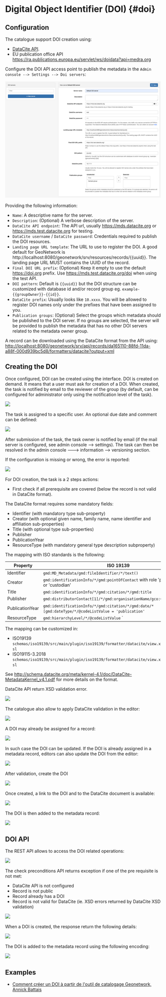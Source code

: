 # Digital Object Identifier (DOI) {#doi}

## Configuration

The catalogue support DOI creation using:

-   [DataCite API](https://support.datacite.org/docs/mds-api-guide).
-   EU publication office API <https://ra.publications.europa.eu/servlet/ws/doidata?api=medra.org>

Configure the DOI API access point to publish the metadata in the `Admin console --> Settings --> Doi servers`:

![](img/doi-create-server.png)

Providing the following information:

- `Name`: A descriptive name for the server.
- `Description`: (Optional) A verbose description of the server.
- `DataCite API endpoint`: The API url, usually https://mds.datacite.org or https://mds.test.datacite.org for testing.
- `DataCite username` / `DataCite password`: Credentials required to publish the DOI resources.
- `Landing page URL template`: The URL to use to register the DOI. A good default for GeoNetwork is http://localhost:8080/geonetwork/srv/resources/records/{{uuid}}. The landing page URL MUST contains the UUID of the record.
- `Final DOI URL prefix`: (Optional) Keep it empty to use the default https://doi.org prefix. Use https://mds.test.datacite.org/doi when using the test API.
- `DOI pattern`: Default is `{{uuid}}` but the DOI structure can be customized with database id and/or record group eg. `example-{{groupOwner}}-{{id}}`.
- `DataCite prefix`: Usually looks like `10.xxxx`. You will be allowed to register DOI names only under the prefixes that have been assigned to you.
- `Publication groups`: (Optional) Select the groups which metadata should be published to the DOI server. If no groups are selected, the server will be provided to publish the metadata that has no other DOI servers related to the metadata owner group.

A record can be downloaded using the DataCite format from the API using: <http://localhost:8080/geonetwork/srv/api/records/da165110-88fd-11da-a88f-000d939bc5d8/formatters/datacite?output=xml>

## Creating the DOI

Once configured, DOI can be created using the interface. DOI is created on demand. It means that a user must ask for creation of a DOI. When created, the task is notified by email to the reviewer of the group (by default, can be configured for administrator only using the notification level of the task).

![](img/doi-request-menu.png)

The task is assigned to a specific user. An optional due date and comment can be defined:

![](img/doi-request-popup.png)

After submission of the task, the task owner is notified by email (if the mail server is configured, see admin console --> settings). The task can then be resolved in the admin console ---> information --> versioning section.

If the configuration is missing or wrong, the error is reported:

![](img/doi-config-wrong.png)

For DOI creation, the task is a 2 steps actions:

-   First check if all prerequisite are covered (below the record is not valid in DataCite format).

The DataCite format requires some mandatory fields:

-   Identifier (with mandatory type sub-property)
-   Creator (with optional given name, family name, name identifier and affiliation sub-properties)
-   Title (with optional type sub-properties)
-   Publisher
-   PublicationYear
-   ResourceType (with mandatory general type description subproperty)

The mapping with ISO standards is the following:

| Property        | ISO 19139                                                                                                             | ISO 19115-3                                                                                                           |
|-----------------|-----------------------------------------------------------------------------------------------------------------------|-----------------------------------------------------------------------------------------------------------------------|
| Identifier      | ``gmd:MD_Metadata/gmd:fileIdentifier/*/text()``                                                            | ``mdb:MD_Metadata/mdb:metadataIdentifier/*/mcc:code/*/text()``                                            |
| Creator         | ``gmd:identificationInfo/*/gmd:pointOfContact`` with role 'pointOfContact' or 'custodian'              | ``mdb:identificationInfo/*/mri:pointOfContact`` with role 'pointOfContact' or 'custodian'              |
| Title           | ``gmd:identificationInfo/*/gmd:citation/*/gmd:title``                                                     | ``mdb:identificationInfo/*/mri:citation/*/cit:title``                                                     |
| Publisher       | ``gmd:distributorContact[1]/*/gmd:organisationName/gco:CharacterString``                                 | ``mrd:distributorContact[1]/*/cit:party/*/cit:organisationName/gco:CharacterString``                    |
| PublicationYear | ``gmd:identificationInfo/*/gmd:citation/*/gmd:date/*[gmd:dateType/*/@codeListValue = 'publication'`` | ``mdb:identificationInfo/*/mri:citation/*/cit:date/*[cit:dateType/*/@codeListValue = 'publication'`` |
| ResourceType    | ``gmd:hierarchyLevel/*/@codeListValue`` `                                                                 | mdb:metadataScope/*/mdb:resourceScope/*/@codeListValue`                                                              |

The mapping can be customized in:

-   ISO19139 `schemas/iso19139/src/main/plugin/iso19139/formatter/datacite/view.xsl`
-   ISO19115-3.2018 `schemas/iso19139/src/main/plugin/iso19139/formatter/datacite/view.xsl`

See <http://schema.datacite.org/meta/kernel-4.1/doc/DataCite-MetadataKernel_v4.1.pdf> for more details on the format.

DataCite API return XSD validation error.

![](img/doi-request-check.png)

The catalogue also allow to apply DataCite validation in the editor:

![](img/doi-validation.png)

A DOI may already be assigned for a record:

![](img/doi-exists.png)

In such case the DOI can be updated. If the DOI is already assigned in a metadata record, editors can also update the DOI from the editor:

![](img/doi-update-in-editor.png)

After validation, create the DOI

![](img/doi-request-check-ok.png)

Once created, a link to the DOI and to the DataCite document is available:

![](img/doi-created.png)

The DOI is then added to the metadata record:

![](img/doi-in-xml.png)

## DOI API

The REST API allows to access the DOI related operations:

![](img/doi-api.png)

The check preconditions API returns exception if one of the pre requisite is not met:

-   DataCite API is not configured
-   Record is not public
-   Record already has a DOI
-   Record is not valid for DataCite (ie. XSD errors returned by DataCite XSD validation)

![](img/doi-api-check.png)

When a DOI is created, the response return the following details:

![](img/doi-api-done.png)

The DOI is added to the metadata record using the following encoding:

![](img/doi-in-xml.png)

## Examples

-   [Comment créer un DOI à partir de l'outil de catalogage Geonetwork, Annick Battais](https://sist19.sciencesconf.org/data/pages/SIST19_A_BATTAIS.pdf)
